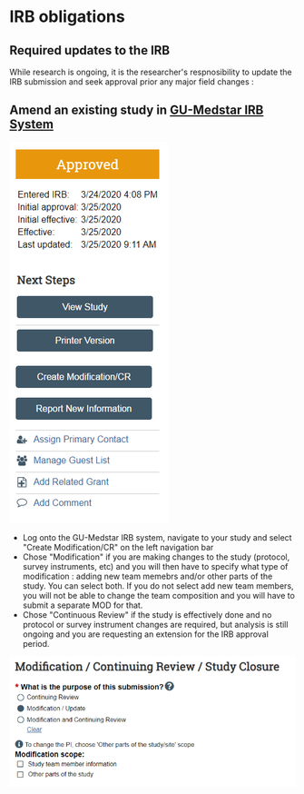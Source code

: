 # IRB obligations

## Required updates to the IRB
While research is ongoing, it is the researcher's respnosibility to update the IRB submission and seek approval prior any major field changes : 

## Amend an existing study in [GU-Medstar IRB System](https://gumedstarirb.georgetown.edu/)
![IRB Study Modification](img/irb_mod.PNG)
  - Log onto the GU-Medstar IRB system, navigate to your study and select "Create Modification/CR" on the left navigation bar
  - Chose "Modification" if you are making changes to the study (protocol, survey instruments, etc) and you will then have to specify what type of modification : adding new team memebrs and/or other parts of the study. You can select both. If you do not select add new team members, you will not be able to change the team composition and you will have to submit a separate MOD for that.
  - Chose "Continuous Review" if the study is effectively done and no protocol or survey instrument changes are required, but analysis is still ongoing and you are requesting an extension for the IRB approval period.

![IRB Modification Type](img/irb_mod_type.PNG)
